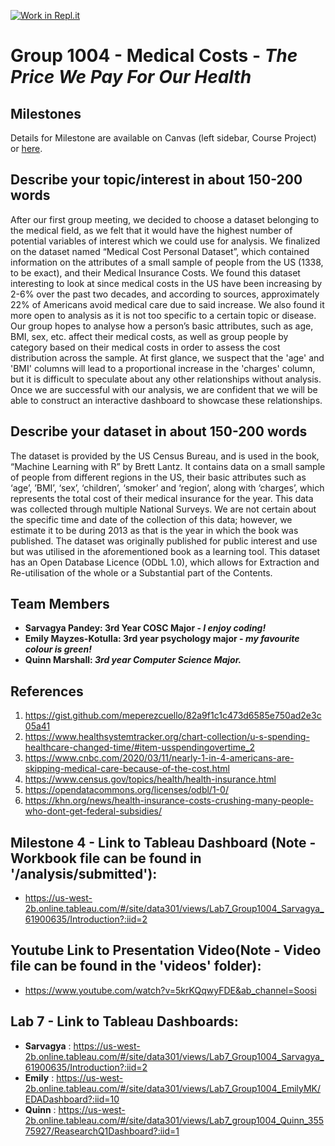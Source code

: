 [![Work in Repl.it](https://classroom.github.com/assets/work-in-replit-14baed9a392b3a25080506f3b7b6d57f295ec2978f6f33ec97e36a161684cbe9.svg)](https://classroom.github.com/online_ide?assignment_repo_id=361640&assignment_repo_type=GroupAssignmentRepo)
# Group 1004 - Medical Costs - ***The Price We Pay For Our Health***



## Milestones

Details for Milestone are available on Canvas (left sidebar, Course Project) or [here](https://firas.moosvi.com/courses/data301/project/milestone01.html).

## Describe your topic/interest in about 150-200 words

After our first group meeting, we decided to choose a dataset belonging to the medical field, as we felt that it would have the highest number of potential variables of interest which we could use for analysis. We finalized on the dataset named “Medical Cost Personal Dataset”, which contained information on the attributes of a small sample of people from the US (1338, to be exact), and their Medical Insurance Costs. We found this dataset interesting to look at since medical costs in the US have been increasing by 2-6% over the past two decades, and according to sources, approximately 22% of Americans avoid medical care due to said increase. We also found it more open to analysis as it is not too specific to a certain topic or disease. Our group hopes to analyse how a person’s basic attributes, such as age, BMI, sex, etc. affect their medical costs, as well as group people by category based on their medical costs in order to assess the cost distribution across the sample. At first glance, we suspect that the 'age' and 'BMI' columns will lead to a proportional increase in the 'charges' column, but it is difficult to speculate about any other relationships without analysis. Once we are successful with our analysis, we are confident that we will be able to construct an interactive dashboard to showcase these relationships.



## Describe your dataset in about 150-200 words

The dataset is provided by the US Census Bureau, and is used in the book, “Machine Learning with R” by Brett Lantz. It contains data on a small sample of people from different regions in the US, their basic attributes such as ‘age’, ’BMI’, ‘sex’, ‘children’, ‘smoker’ and ‘region’, along with ‘charges’, which represents the total cost of their medical insurance for the year. This data was collected through multiple National Surveys. We are not certain about the specific time and date of the collection of this data; however, we estimate it to be during 2013 as that is the year in which the book was published. The dataset was originally published for public interest and use but was utilised in the aforementioned book as a learning tool. This dataset has an Open Database Licence (ODbL 1.0), which allows for Extraction and Re-utilisation of the whole or a Substantial part of the Contents.

## Team Members

- **Sarvagya Pandey: 3rd Year COSC Major - *I enjoy coding!***
- **Emily Mayzes-Kotulla: 3rd year psychology major - *my favourite colour is green!***
- **Quinn Marshall: *3rd year Computer Science Major.***

## References

1. https://gist.github.com/meperezcuello/82a9f1c1c473d6585e750ad2e3c05a41
2. https://www.healthsystemtracker.org/chart-collection/u-s-spending-healthcare-changed-time/#item-usspendingovertime_2
3. https://www.cnbc.com/2020/03/11/nearly-1-in-4-americans-are-skipping-medical-care-because-of-the-cost.html
4. https://www.census.gov/topics/health/health-insurance.html
5. https://opendatacommons.org/licenses/odbl/1-0/
6. https://khn.org/news/health-insurance-costs-crushing-many-people-who-dont-get-federal-subsidies/

## Milestone 4 - Link to Tableau Dashboard (Note - Workbook file can be found in '/analysis/submitted'):
- https://us-west-2b.online.tableau.com/#/site/data301/views/Lab7_Group1004_Sarvagya_61900635/Introduction?:iid=2

## Youtube Link to Presentation Video(Note - Video file can be found in the 'videos' folder):
- https://www.youtube.com/watch?v=5krKQqwyFDE&ab_channel=Soosi


## Lab 7 - Link to Tableau Dashboards:
- **Sarvagya** : https://us-west-2b.online.tableau.com/#/site/data301/views/Lab7_Group1004_Sarvagya_61900635/Introduction?:iid=2
- **Emily** : https://us-west-2b.online.tableau.com/#/site/data301/views/Lab7_Group1004_EmilyMK/EDADashboard?:iid=10
- **Quinn** : https://us-west-2b.online.tableau.com/#/site/data301/views/Lab7_group1004_Quinn_35575927/ReasearchQ1Dashboard?:iid=1

